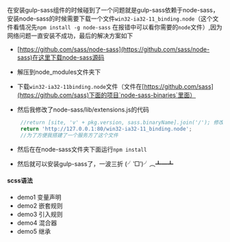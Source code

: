  在安装gulp-sass组件的时候碰到了一个问题就是gulp-sass依赖于node-sass，安装node-sass的时候需要下载一个文件`win32-ia32-11_binding.node`（这个文件看情况先`npm install -g node-sass` 在报错中可以看你需要的`node`文件）,因为网络问题一直安装不成功，最后的解决方案如下

 - [https://github.com/sass/node-sass](https://github.com/sass/node-sass)在这里下载node-sass源码
 - 解压到node_modules文件夹下
 - 下载`win32-ia32-11binding.node`文件（文件在[https://github.com/sass](https://github.com/sass)下面的项目`node-sass-binaries`里面）
 - 然后我修改了node-sass/lib/extensions.js的代码
   ```js
    //return [site, 'v' + pkg.version, sass.binaryName].join('/'); 修改的地方
    return 'http://127.0.0.1:80/win32-ia32-11_binding.node';
    //为了方便我搭建了一个服务方了这个文件
   ```

 - 然后在在node-sass文件夹下面运行`npm install`
 - 然后就可以安装gulp-sass了，一波三折 (╯‵□′)╯︵┻━┻


 #### scss语法
 - demo1 变量声明
 - demo2 嵌套规则
 - demo3 引入规则
 - demo4 混合器
 - demo5 继承
